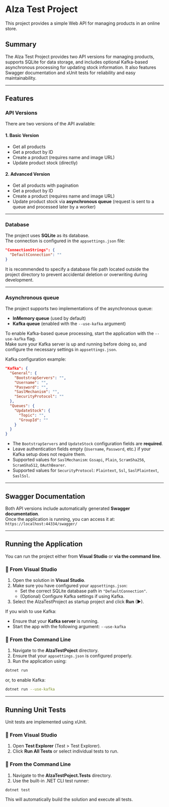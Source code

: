 ﻿# Alza Test Project

This project provides a simple Web API for managing products in an online store.

## Summary

The Alza Test Project provides two API versions for managing products, supports SQLite for data storage, and includes optional Kafka-based asynchronous processing for updating stock information.
It also features Swagger documentation and xUnit tests for reliability and easy maintainability.

---

## Features

### API Versions

There are two versions of the API available:

#### 1. Basic Version

- Get all products
- Get a product by ID
- Create a product (requires name and image URL)
- Update product stock (directly)

#### 2. Advanced Version

- Get all products with pagination
- Get a product by ID
- Create a product (requires name and image URL)
- Update product stock via **asynchronous queue** (request is sent to a queue and processed later by a worker)

---

### Database

The project uses **SQLite** as its database.  
The connection is configured in the `appsettings.json` file:

```json
"ConnectionStrings": {
  "DefaultConnection": ""
}
```

It is recommended to specify a database file path located outside the project directory to prevent accidental deletion or overwriting during development.

---

### Asynchronous queue

The project supports two implementations of the asynchronous queue:

- **InMemory queue** (used by default)
- **Kafka queue** (enabled with the `--use-kafka` argument)

To enable Kafka-based queue processing, start the application with the `--use-kafka` flag.  
Make sure your Kafka server is up and running before doing so, and configure the necessary settings in `appsettings.json`.

Kafka configuration example:

```json
"Kafka": {
  "General": {
    "BootstrapServers": "", 
    "Username": "", 
    "Password": "", 
    "SaslMechanism": "", 
    "SecurityProtocol": ""
  },
  "Queues": {
    "UpdateStock": {
      "Topic": "", 
      "GroupId": ""
    }
  }
}
```
- The `BootstrapServers` and `UpdateStock` configuration fields are **required**.  
- Leave authentication fields empty (`Username`, `Password`, etc.) if your Kafka setup does not require them.  
- Supported values for `SaslMechanism`: `Gssapi`, `Plain`, `ScramSha256`, `ScramSha512`, `OAuthBearer`.  
- Supported values for `SecurityProtocol`: `Plaintext`, `Ssl`, `SaslPlaintext`, `SaslSsl`.

---

## Swagger Documentation

Both API versions include automatically generated **Swagger documentation**.  
Once the application is running, you can access it at: ``` https://localhost:44334/swagger/ ```

---

## Running the Application

You can run the project either from **Visual Studio** or **via the command line**.

### 🔹 From Visual Studio

1. Open the solution in **Visual Studio**.  
2. Make sure you have configured your `appsettings.json`:
   - Set the correct SQLite database path in `"DefaultConnection"`.
   - (Optional) Configure Kafka settings if using Kafka.
3. Select the AlzaTestProject as startup project and click **Run** (▶).

If you wish to use Kafka:

- Ensure that your **Kafka server** is running.
- Start the app with the following argument: ``` --use-kafka ```

### 🔹 From the Command Line

1. Navigate to the **AlzaTestPoject** directory.  
2. Ensure that your `appsettings.json` is configured properly.  
3. Run the application using:

 ```bash
 dotnet run
 ```
 or, to enable Kafka:
 ```bash
 dotnet run --use-kafka
 ```

---

## Running Unit Tests

Unit tests are implemented using xUnit.

### 🔹 From Visual Studio

1. Open **Test Explorer** (Test > Test Explorer).
2. Click **Run All Tests** or select individual tests to run.

### 🔹 From the Command Line

1. Navigate to the **AlzaTestPoject.Tests** directory.
2. Use the built-in .NET CLI test runner:
```bash
dotnet test
```
This will automatically build the solution and execute all tests.